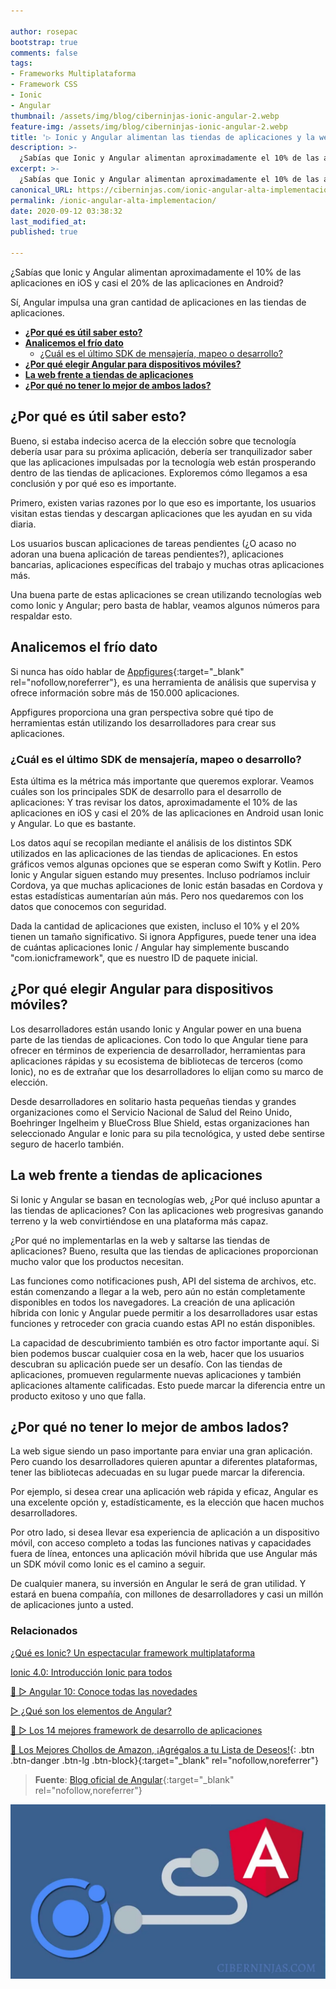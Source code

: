 ```yaml
---

author: rosepac
bootstrap: true
comments: false
tags:
- Frameworks Multiplataforma
- Framework CSS
- Ionic
- Angular
thumbnail: /assets/img/blog/ciberninjas-ionic-angular-2.webp
feature-img: /assets/img/blog/ciberninjas-ionic-angular-2.webp
title: '▷ Ionic y Angular alimentan las tiendas de aplicaciones y la web'
description: >-
  ¿Sabías que Ionic y Angular alimentan aproximadamente el 10% de las aplicaciones en iOS y casi el 20% de las aplicaciones en Android?
excerpt: >-
  ¿Sabías que Ionic y Angular alimentan aproximadamente el 10% de las aplicaciones en iOS y casi el 20% de las aplicaciones en Android?
canonical_URL: https://ciberninjas.com/ionic-angular-alta-implementacion/
permalink: /ionic-angular-alta-implementacion/
date: 2020-09-12 03:38:32
last_modified_at: 
published: true

---
```


¿Sabías que Ionic y Angular alimentan aproximadamente el 10% de las aplicaciones en iOS y casi el 20% de las aplicaciones en Android?

Sí, Angular impulsa una gran cantidad de aplicaciones en las tiendas de aplicaciones.

- [**¿Por qué es útil saber esto?**](#por-qué-es-útil-saber-esto)
- [**Analicemos el frío dato**](#analicemos-el-frío-dato)
  - [¿Cuál es el último SDK de mensajería, mapeo o desarrollo?](#cuál-es-el-último-sdk-de-mensajería-mapeo-o-desarrollo)
- [**¿Por qué elegir Angular para dispositivos móviles?**](#por-qué-elegir-angular-para-dispositivos-móviles)
- [**La web frente a tiendas de aplicaciones**](#la-web-frente-a-tiendas-de-aplicaciones)
- [**¿Por qué no tener lo mejor de ambos lados?**](#por-qué-no-tener-lo-mejor-de-ambos-lados)

## **¿Por qué es útil saber esto?**

Bueno, si estaba indeciso acerca de la elección sobre que tecnología  debería usar para su próxima aplicación, debería ser tranquilizador saber que las aplicaciones impulsadas por la tecnología web están prosperando dentro de las tiendas de aplicaciones. Exploremos cómo llegamos a esa conclusión y por qué eso es importante.

Primero, existen varias razones por lo que eso es importante, los usuarios visitan estas tiendas y descargan aplicaciones que les ayudan en su vida diaria.

Los usuarios buscan aplicaciones de tareas pendientes (¿O acaso no adoran una buena aplicación de tareas pendientes?), aplicaciones bancarias, aplicaciones específicas del trabajo y muchas otras aplicaciones más.

Una buena parte de estas aplicaciones se crean utilizando tecnologías web como Ionic y Angular; pero basta de hablar, veamos algunos números para respaldar esto.

## **Analicemos el frío dato**

Si nunca has oído hablar de [Appfigures](https://appfigures.com/top-sdks/development/apps){:target="_blank" rel="nofollow,noreferrer"}, es una herramienta de análisis que supervisa y ofrece información sobre más de 150.000 aplicaciones.

Appfigures proporciona una gran perspectiva sobre qué tipo de herramientas están utilizando los desarrolladores para crear sus aplicaciones.

### ¿Cuál es el último SDK de mensajería, mapeo o desarrollo?

Esta última es la métrica más importante que queremos explorar. Veamos cuáles son los principales SDK de desarrollo para el desarrollo de aplicaciones: Y tras revisar los datos, aproximadamente el 10% de las aplicaciones en iOS y casi el 20% de las aplicaciones en Android usan Ionic y Angular. Lo que es bastante.

Los datos aquí se recopilan mediante el análisis de los distintos SDK utilizados en las aplicaciones de las tiendas de aplicaciones. En estos gráficos vemos algunas opciones que se esperan como Swift y Kotlin. Pero Ionic y Angular siguen estando muy presentes. Incluso podríamos incluir Cordova, ya que muchas aplicaciones de Ionic están basadas en Cordova y estas estadísticas aumentarían aún más. Pero nos quedaremos con los datos que conocemos con seguridad.

Dada la cantidad de aplicaciones que existen, incluso el 10% y el 20% tienen un tamaño significativo. Si ignora Appfigures, puede tener una idea de cuántas aplicaciones Ionic / Angular hay simplemente buscando "com.ionicframework", que es nuestro ID de paquete inicial.

## **¿Por qué elegir Angular para dispositivos móviles?**

Los desarrolladores están usando Ionic y Angular power en una buena parte de las tiendas de aplicaciones. Con todo lo que Angular tiene para ofrecer en términos de experiencia de desarrollador, herramientas para aplicaciones rápidas y su ecosistema de bibliotecas de terceros (como Ionic), no es de extrañar que los desarrolladores lo elijan como su marco de elección.

Desde desarrolladores en solitario hasta pequeñas tiendas y grandes organizaciones como el Servicio Nacional de Salud del Reino Unido, Boehringer Ingelheim y BlueCross Blue Shield, estas organizaciones han seleccionado Angular e Ionic para su pila tecnológica, y usted debe sentirse seguro de hacerlo también.

## **La web frente a tiendas de aplicaciones**

Si Ionic y Angular se basan en tecnologías web, ¿Por qué incluso apuntar a las tiendas de aplicaciones? Con las aplicaciones web progresivas ganando terreno y la web convirtiéndose en una plataforma más capaz.

¿Por qué no implementarlas en la web y saltarse las tiendas de aplicaciones? Bueno, resulta que las tiendas de aplicaciones proporcionan mucho valor que los productos necesitan.

Las funciones como notificaciones push, API del sistema de archivos, etc. están comenzando a llegar a la web, pero aún no están completamente disponibles en todos los navegadores. La creación de una aplicación híbrida con Ionic y Angular puede permitir a los desarrolladores usar estas funciones y retroceder con gracia cuando estas API no están disponibles.

La capacidad de descubrimiento también es otro factor importante aquí. Si bien podemos buscar cualquier cosa en la web, hacer que los usuarios descubran su aplicación puede ser un desafío. Con las tiendas de aplicaciones, promueven regularmente nuevas aplicaciones y también aplicaciones altamente calificadas. Esto puede marcar la diferencia entre un producto exitoso y uno que falla.

## **¿Por qué no tener lo mejor de ambos lados?**

La web sigue siendo un paso importante para enviar una gran aplicación. Pero cuando los desarrolladores quieren apuntar a diferentes plataformas, tener las bibliotecas adecuadas en su lugar puede marcar la diferencia.

Por ejemplo, si desea crear una aplicación web rápida y eficaz, Angular es una excelente opción y, estadísticamente, es la elección que hacen muchos desarrolladores.

Por otro lado, si desea llevar esa experiencia de aplicación a un dispositivo móvil, con acceso completo a todas las funciones nativas y capacidades fuera de línea, entonces una aplicación móvil híbrida que use Angular más un SDK móvil como Ionic es el camino a seguir.

De cualquier manera, su inversión en Angular le será de gran utilidad. Y estará en buena compañía, con millones de desarrolladores y casi un millón de aplicaciones junto a usted.

### **Relacionados** <!-- omit in toc -->

[¿Qué es Ionic? Un espectacular framework multiplataforma](https://ciberninjas.com/ionic-framework/)

[Ionic 4.0: Introducción Ionic para todos](https://ciberninjas.com/ionic-4-0-introduccion-ionic-para-todos/)

[🥇 ▷ Angular 10: Conoce todas las novedades](https://ciberninjas.com/angular-10-novedades/)

[▷ ¿Qué son los elementos de Angular?]()

[🥇 ▷ Los 14 mejores framework de desarrollo de aplicaciones](https://ciberninjas.com/mejores-sdk-multiplataforma-2019-20/)

[🛒 Los Mejores Chollos de Amazon, ¡Agrégalos a tu Lista de Deseos!](https://www.amazon.es/shop/cibercursos "Los Mejores Chollos de Amazon, Ofertas Flash, Black Monday y Amazon Prime Day"){: .btn .btn-danger .btn-lg .btn-block}{:target="_blank" rel="nofollow,noreferrer"}

> **Fuente**: [Blog oficial de Angular](https://blog.angular.io/ionic-angular-powering-the-app-store-and-the-web-4c4d420ca117 "Blog oficial de Angular"){:target="_blank" rel="nofollow,noreferrer"}

![Ionic y Angular alimentan las tiendas de aplicaciones y la web](/assets/img/blog/ciberninjas-ionic-angular-2.webp "Ionic y Angular alimentan las tiendas de aplicaciones y la web")
